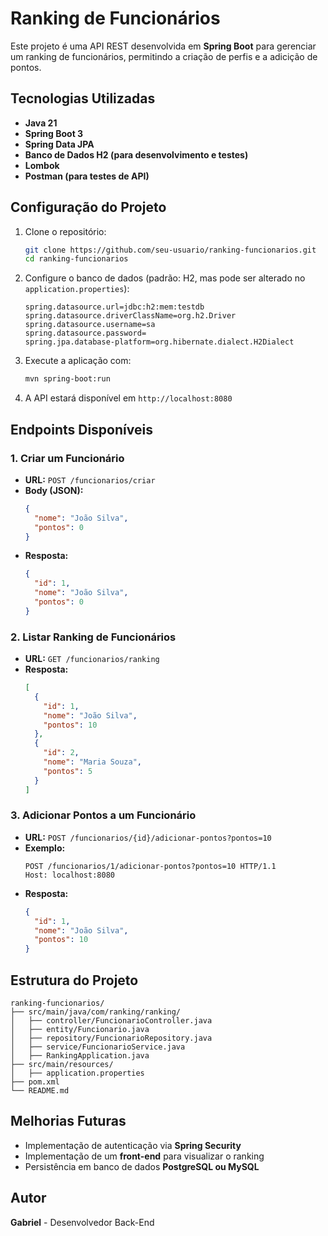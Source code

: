 # Ranking de Funcionários

Este projeto é uma API REST desenvolvida em **Spring Boot** para gerenciar um ranking de funcionários, permitindo a criação de perfis e a adicição de pontos.

## Tecnologias Utilizadas
- **Java 21**
- **Spring Boot 3**
- **Spring Data JPA**
- **Banco de Dados H2 (para desenvolvimento e testes)**
- **Lombok**
- **Postman (para testes de API)**

## Configuração do Projeto
1. Clone o repositório:
   ```sh
   git clone https://github.com/seu-usuario/ranking-funcionarios.git
   cd ranking-funcionarios
   ```
2. Configure o banco de dados (padrão: H2, mas pode ser alterado no `application.properties`):
   ```properties
   spring.datasource.url=jdbc:h2:mem:testdb
   spring.datasource.driverClassName=org.h2.Driver
   spring.datasource.username=sa
   spring.datasource.password=
   spring.jpa.database-platform=org.hibernate.dialect.H2Dialect
   ```
3. Execute a aplicação com:
   ```sh
   mvn spring-boot:run
   ```
4. A API estará disponível em `http://localhost:8080`

## Endpoints Disponíveis

### 1. Criar um Funcionário
- **URL:** `POST /funcionarios/criar`
- **Body (JSON):**
  ```json
  {
    "nome": "João Silva",
    "pontos": 0
  }
  ```
- **Resposta:**
  ```json
  {
    "id": 1,
    "nome": "João Silva",
    "pontos": 0
  }
  ```

### 2. Listar Ranking de Funcionários
- **URL:** `GET /funcionarios/ranking`
- **Resposta:**
  ```json
  [
    {
      "id": 1,
      "nome": "João Silva",
      "pontos": 10
    },
    {
      "id": 2,
      "nome": "Maria Souza",
      "pontos": 5
    }
  ]
  ```

### 3. Adicionar Pontos a um Funcionário
- **URL:** `POST /funcionarios/{id}/adicionar-pontos?pontos=10`
- **Exemplo:**
  ```http
  POST /funcionarios/1/adicionar-pontos?pontos=10 HTTP/1.1
  Host: localhost:8080
  ```
- **Resposta:**
  ```json
  {
    "id": 1,
    "nome": "João Silva",
    "pontos": 10
  }
  ```

## Estrutura do Projeto
```
ranking-funcionarios/
├── src/main/java/com/ranking/ranking/
│   ├── controller/FuncionarioController.java
│   ├── entity/Funcionario.java
│   ├── repository/FuncionarioRepository.java
│   ├── service/FuncionarioService.java
│   ├── RankingApplication.java
├── src/main/resources/
│   ├── application.properties
├── pom.xml
└── README.md
```

## Melhorias Futuras
- Implementação de autenticação via **Spring Security**
- Implementação de um **front-end** para visualizar o ranking
- Persistência em banco de dados **PostgreSQL ou MySQL**

## Autor
**Gabriel** - Desenvolvedor Back-End

